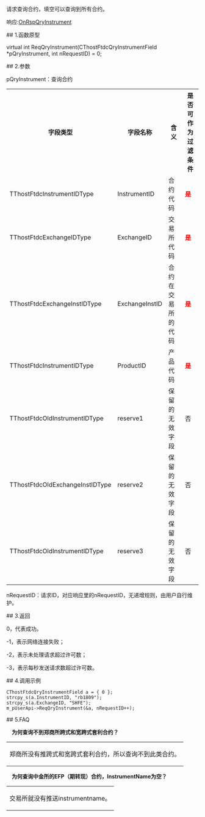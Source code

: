 <p>请求查询合约，填空可以查询到所有合约。</p>
<p>响应:<a href="../../CTHOSTFTDCTRADERAPI/ONRSPQRYINSTRUMENT/">OnRspQryInstrument</a></p>
<span class="anchor" id="f5440f10-9884-474c-809c-7bdcdfda78e6"></span>
## 1.函数原型
<p>virtual int ReqQryInstrument(CThostFtdcQryInstrumentField *pQryInstrument, int nRequestID) = 0;</p>
<span class="anchor" id="f7c95750-4f3f-4985-a7ff-5909541a26c0"></span>
## 2.参数
<p>pQryInstrument：查询合约</p>
<table><tr><th style="TEXT-ALIGN: center;">字段类型</th><th style="TEXT-ALIGN: center;">字段名称</th><th style="TEXT-ALIGN: center;">含义</th><th style="TEXT-ALIGN: center;">是否可作为过滤条件</th></tr><tr><td style="TEXT-ALIGN: left;">TThostFtdcInstrumentIDType</td>
<td style="TEXT-ALIGN: left;">InstrumentID</td>
<td style="TEXT-ALIGN: left;">合约代码</td>
<td style="TEXT-ALIGN: left;"><strong><font color="#FF0000">是</font></strong></td>
</tr>
<tr><td style="TEXT-ALIGN: left;">TThostFtdcExchangeIDType</td>
<td style="TEXT-ALIGN: left;">ExchangeID</td>
<td style="TEXT-ALIGN: left;">交易所代码</td>
<td style="TEXT-ALIGN: left;"><strong><font color="#FF0000">是</font></strong></td>
</tr>
<tr><td style="TEXT-ALIGN: left;">TThostFtdcExchangeInstIDType</td>
<td style="TEXT-ALIGN: left;">ExchangeInstID</td>
<td style="TEXT-ALIGN: left;">合约在交易所的代码</td>
<td style="TEXT-ALIGN: left;"><strong><font color="#FF0000">是</font></strong></td>
</tr>
<tr><td style="TEXT-ALIGN: left;">TThostFtdcInstrumentIDType</td>
<td style="TEXT-ALIGN: left;">ProductID</td>
<td style="TEXT-ALIGN: left;">产品代码</td>
<td style="TEXT-ALIGN: left;"><strong><font color="#FF0000">是</font></strong></td>
</tr>
<tr><td style="TEXT-ALIGN: left;">TThostFtdcOldInstrumentIDType</td>
<td style="TEXT-ALIGN: left;">reserve1</td>
<td style="TEXT-ALIGN: left;">保留的无效字段</td>
<td style="TEXT-ALIGN: left;">否</td>
</tr>
<tr><td style="TEXT-ALIGN: left;">TThostFtdcOldExchangeInstIDType</td>
<td style="TEXT-ALIGN: left;">reserve2</td>
<td style="TEXT-ALIGN: left;">保留的无效字段</td>
<td style="TEXT-ALIGN: left;">否</td>
</tr>
<tr><td style="TEXT-ALIGN: left;">TThostFtdcOldInstrumentIDType</td>
<td style="TEXT-ALIGN: left;">reserve3</td>
<td style="TEXT-ALIGN: left;">保留的无效字段</td>
<td style="TEXT-ALIGN: left;">否</td>
</tr>
</table>
<p>nRequestID：请求ID，对应响应里的nRequestID，无递增规则，由用户自行维护。</p>
<span class="anchor" id="604464e8-7b0c-46a2-8c05-99a3b4305b43"></span>
## 3.返回
<p>0，代表成功。</p>
<p>-1，表示网络连接失败；</p>
<p>-2，表示未处理请求超过许可数；</p>
<p>-3，表示每秒发送请求数超过许可数。</p>
<span class="anchor" id="3843790e-06ea-446f-be55-555d7fa89ca9"></span>
## 4.调用示例
<pre><code>CThostFtdcQryInstrumentField a = { 0 };
strcpy_s(a.InstrumentID, "rb1809");
strcpy_s(a.ExchangeID, "SHFE");
m_pUserApi-&gt;ReqQryInstrument(&amp;a, nRequestID++);
</code></pre>
<span class="anchor" id="47c03c1f-c513-4617-8745-3b141bc66bda"></span>
## 5.FAQ
<p><div class="region_i"><p class="region_header" id="region_header_1" style="padding-left: 1em;font-weight : bold;text-indent: 0px;text-align: left;">为何查询不到郑商所跨式和宽跨式套利合约？</p><div class="region_panel" id="region_panel_1" style="display:block;"><table><tr><td>
<p>郑商所没有推跨式和宽跨式套利合约，所以查询不到此类合约。</p>
</td></tr></table>
</div><p class="region_tail" id="region_tail_1" style="border-top-color:transparent;border-bottom-width:0;"></p></div></p>
<p><div class="region_i"><p class="region_header" id="region_header_2" style="padding-left: 1em;font-weight : bold;text-indent: 0px;text-align: left;">为何查询中金所的EFP（期转现）合约，InstrumentName为空？</p><div class="region_panel" id="region_panel_2" style="display:block;"><table><tr><td>
<p>交易所就没有推送instrumentname。</p>
</td></tr></table>
</div><p class="region_tail" id="region_tail_2" style="border-top-color:transparent;border-bottom-width:0;"></p></div></p>
